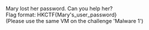 Mary lost her password. Can you help her?<br>
Flag format: HKCTF{Mary's_user_password}<br>
(Please use the same VM on the challenge 'Malware 1')